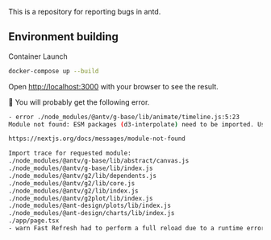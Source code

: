 This is a repository for reporting bugs in antd.

## Environment building

Container Launch

```bash
docker-compose up --build
```

Open [http://localhost:3000](http://localhost:3000) with your browser to see the result.

🔽 You will probably get the following error.

```bash
- error ./node_modules/@antv/g-base/lib/animate/timeline.js:5:23
Module not found: ESM packages (d3-interpolate) need to be imported. Use 'import' to reference the package instead. https://nextjs.org/docs/messages/import-esm-externals

https://nextjs.org/docs/messages/module-not-found

Import trace for requested module:
./node_modules/@antv/g-base/lib/abstract/canvas.js
./node_modules/@antv/g-base/lib/index.js
./node_modules/@antv/g2/lib/dependents.js
./node_modules/@antv/g2/lib/core.js
./node_modules/@antv/g2/lib/index.js
./node_modules/@antv/g2plot/lib/index.js
./node_modules/@ant-design/plots/lib/index.js
./node_modules/@ant-design/charts/lib/index.js
./app/page.tsx
- warn Fast Refresh had to perform a full reload due to a runtime error.
```

